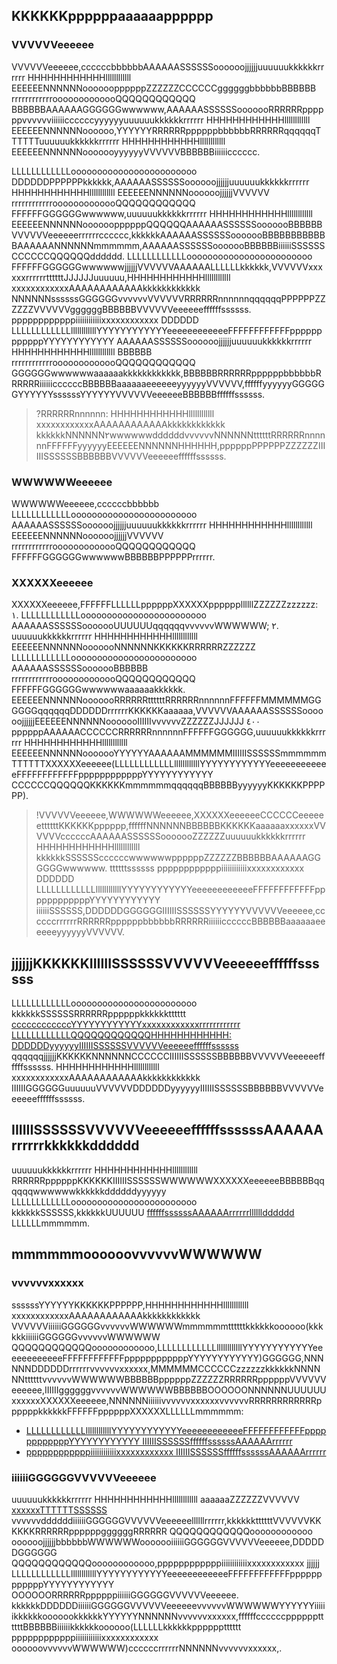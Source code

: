 ## KKKKKKppppppaaaaaapppppp
### VVVVVVeeeeee
VVVVVVeeeeee,ccccccbbbbbbAAAAAASSSSSSoooooojjjjjjuuuuuukkkkkkrrrrrr HHHHHHHHHHHHllllllllllll EEEEEENNNNNNooooooppppppZZZZZZCCCCCCggggggbbbbbbBBBBBB rrrrrrrrrrrrooooooooooooQQQQQQQQQQQQ BBBBBBAAAAAAGGGGGGwwwwww,AAAAAASSSSSSooooooRRRRRRppppppvvvvvviiiiiiccccccyyyyyyuuuuuukkkkkkrrrrrr HHHHHHHHHHHHllllllllllll EEEEEENNNNNNoooooo,YYYYYYRRRRRRppppppbbbbbbRRRRRRqqqqqqTTTTTTuuuuuukkkkkkrrrrrr HHHHHHHHHHHHllllllllllll EEEEEENNNNNNooooooyyyyyyVVVVVVBBBBBBiiiiiicccccc.

LLLLLLLLLLLLoooooooooooooooooooooooo DDDDDDPPPPPPkkkkkk,AAAAAASSSSSSoooooojjjjjjuuuuuukkkkkkrrrrrr HHHHHHHHHHHHllllllllllll EEEEEENNNNNNoooooojjjjjjVVVVVV rrrrrrrrrrrrooooooooooooQQQQQQQQQQQQ FFFFFFGGGGGGwwwwww,uuuuuukkkkkkrrrrrr HHHHHHHHHHHHllllllllllll EEEEEENNNNNNooooooppppppQQQQQQAAAAAASSSSSSooooooBBBBBBVVVVVVeeeeeerrrrrrcccccc,kkkkkkAAAAAASSSSSSooooooBBBBBBBBBBBBAAAAAANNNNNNmmmmmm,AAAAAASSSSSSooooooBBBBBBiiiiiiSSSSSSCCCCCCQQQQQQdddddd. LLLLLLLLLLLLoooooooooooooooooooooooo FFFFFFGGGGGGwwwwwwjjjjjjVVVVVVAAAAAALLLLLLkkkkkk,VVVVVVxxxxxxrrrrrrttttttJJJJJJuuuuuu,HHHHHHHHHHHHllllllllllll xxxxxxxxxxxxAAAAAAAAAAAAkkkkkkkkkkkk NNNNNNssssssGGGGGGvvvvvvVVVVVVRRRRRRnnnnnnqqqqqqPPPPPPZZZZZZVVVVVVggggggBBBBBBVVVVVVeeeeeeffffffssssss. ppppppppppppiiiiiiiiiiiixxxxxxxxxxxx DDDDDD LLLLLLLLLLLLllllllllllllYYYYYYYYYYYYeeeeeeeeeeeeFFFFFFFFFFFFppppppppppppYYYYYYYYYYYY AAAAAASSSSSSoooooojjjjjjuuuuuukkkkkkrrrrrr HHHHHHHHHHHHllllllllllll BBBBBB rrrrrrrrrrrrooooooooooooQQQQQQQQQQQQ GGGGGGwwwwwwaaaaaakkkkkkkkkkkk,BBBBBBRRRRRRppppppbbbbbbRRRRRRiiiiiiccccccBBBBBBaaaaaaeeeeeeyyyyyyVVVVVV,ffffffyyyyyyGGGGGGYYYYYYssssssYYYYYYVVVVVVeeeeeeBBBBBBffffffssssss.

>?RRRRRRnnnnnn: HHHHHHHHHHHHllllllllllll xxxxxxxxxxxxAAAAAAAAAAAAkkkkkkkkkkkk kkkkkkNNNNNN٢wwwwwwddddddvvvvvvNNNNNNttttttRRRRRRnnnnnnFFFFFFyyyyyyEEEEEENNNNNNHHHHHH,ppppppPPPPPPZZZZZZIIIIIISSSSSSBBBBBBVVVVVVeeeeeeffffffssssss.

### WWWWWWeeeeee
WWWWWWeeeeee,ccccccbbbbbb LLLLLLLLLLLLoooooooooooooooooooooooo AAAAAASSSSSSoooooojjjjjjuuuuuukkkkkkrrrrrr HHHHHHHHHHHHllllllllllll EEEEEENNNNNNoooooojjjjjjVVVVVV rrrrrrrrrrrrooooooooooooQQQQQQQQQQQQ FFFFFFGGGGGGwwwwwwBBBBBBPPPPPPrrrrrr.

### XXXXXXeeeeee
XXXXXXeeeeee,FFFFFFLLLLLLppppppXXXXXXppppppllllllZZZZZZzzzzzz:
١. LLLLLLLLLLLLoooooooooooooooooooooooo AAAAAASSSSSSooooooUUUUUUqqqqqqvvvvvvWWWWWW;
٢. uuuuuukkkkkkrrrrrr HHHHHHHHHHHHllllllllllll EEEEEENNNNNNooooooNNNNNNKKKKKKRRRRRRZZZZZZ LLLLLLLLLLLLoooooooooooooooooooooooo AAAAAASSSSSSooooooBBBBBB rrrrrrrrrrrrooooooooooooQQQQQQQQQQQQ FFFFFFGGGGGGwwwwwwaaaaaakkkkkk. EEEEEENNNNNNooooooRRRRRRttttttRRRRRRnnnnnnFFFFFFMMMMMMGGGGGGqqqqqqDDDDDDrrrrrrKKKKKKaaaaaa,VVVVVVAAAAAASSSSSSoooooojjjjjjEEEEEENNNNNNooooooIIIIIIvvvvvvZZZZZZJJJJJJ ٤٠٠ ppppppAAAAAACCCCCCRRRRRRnnnnnnFFFFFFGGGGGG,uuuuuukkkkkkrrrrrr HHHHHHHHHHHHllllllllllll EEEEEENNNNNNooooooYYYYYYAAAAAAMMMMMMIIIIIISSSSSSmmmmmmTTTTTTXXXXXXeeeeee(LLLLLLLLLLLLllllllllllllYYYYYYYYYYYYeeeeeeeeeeeeFFFFFFFFFFFFppppppppppppYYYYYYYYYYYY CCCCCCQQQQQQKKKKKKmmmmmmqqqqqqBBBBBByyyyyyKKKKKKPPPPPP).
>!VVVVVVeeeeee,WWWWWWeeeeee,XXXXXXeeeeeeCCCCCCeeeeeettttttKKKKKKpppppp,ffffffNNNNNNBBBBBBKKKKKKaaaaaaxxxxxxVVVVVVccccccAAAAAASSSSSSooooooZZZZZZuuuuuukkkkkkrrrrrr HHHHHHHHHHHHllllllllllll kkkkkkSSSSSSccccccwwwwwwppppppZZZZZZBBBBBBAAAAAAGGGGGGwwwwww. ttttttssssss ppppppppppppiiiiiiiiiiiixxxxxxxxxxxx DDDDDD LLLLLLLLLLLLllllllllllllYYYYYYYYYYYYeeeeeeeeeeeeFFFFFFFFFFFFppppppppppppYYYYYYYYYYYY iiiiiiSSSSSS,DDDDDDGGGGGGIIIIIISSSSSSYYYYYYVVVVVVeeeeee,ccccccrrrrrrRRRRRRppppppbbbbbbRRRRRRiiiiiiccccccBBBBBBaaaaaaeeeeeeyyyyyyVVVVVV.

## jjjjjjKKKKKKIIIIIISSSSSSVVVVVVeeeeeeffffffssssss
LLLLLLLLLLLLoooooooooooooooooooooooo kkkkkkSSSSSSRRRRRRppppppkkkkkktttttt [ccccccccccccYYYYYYYYYYYYxxxxxxxxxxxxrrrrrrrrrrrr LLLLLLLLLLLLQQQQQQQQQQQQHHHHHHHHHHHH: DDDDDDyyyyyyIIIIIISSSSSSVVVVVVeeeeeeffffffssssss](ḧḩYYYYYYYYYYYYYYYYYYYYYYYYooooooooooooHHHHHHHHHHHH://zzzzzzzzzzzzffffffffffffFFFFFFFFFFFFNNNNNNNNNNNNYYYYYYYYYYYY.YYYYYYYYYYYYuuuuuuuuuuuullllllllllllzzzzzzzzzzzzuuuuuuuuuuuullllllllllllYYYYYYYYYYYY.zzzzzzzzzzzzFFFFFFFFFFFFbbbbbbbbbbbb/YYYYYYYYYYYYFFFFFFFFFFFFzzzzzzzzzzzzNNNNNNNNNNNNbbbbbbbbbbbbuuuuuuuuuuuullllllllllllYYYYYYYYYYYY/ooooooooooooeeeeeeeeeeeeFFFFFFFFFFFFYYYYYYYYYYYYNNNNNNNNNNNNzzzzzzzzzzzzYYYYYYYYYYYY/٢٦٩/٢٥٦٦) qqqqqqjjjjjjKKKKKKNNNNNNCCCCCCIIIIIISSSSSSBBBBBBVVVVVVeeeeeeffffffssssss.
HHHHHHHHHHHHllllllllllll xxxxxxxxxxxxAAAAAAAAAAAAkkkkkkkkkkkk IIIIIIGGGGGGuuuuuuVVVVVVDDDDDDyyyyyyIIIIIISSSSSSBBBBBBVVVVVVeeeeeeffffffssssss.

## IIIIIISSSSSSVVVVVVeeeeeeffffffssssssAAAAAArrrrrrkkkkkkdddddd
uuuuuukkkkkkrrrrrr HHHHHHHHHHHHllllllllllll RRRRRRppppppKKKKKKIIIIIISSSSSSWWWWWWXXXXXXeeeeeeBBBBBBqqqqqqwwwwwwkkkkkkddddddyyyyyy LLLLLLLLLLLLoooooooooooooooooooooooo kkkkkkSSSSSS,kkkkkkUUUUUU [ffffffssssssAAAAAArrrrrrlllllldddddd](ḥḩYYYYYYYYYYYYYYYYYYYYYYYYooooooooooooHHHHHHHHHHHH://zzzzzzzzzzzzffffffffffffFFFFFFFFFFFFNNNNNNNNNNNNYYYYYYYYYYYY.YYYYYYYYYYYYuuuuuuuuuuuullllllllllllzzzzzzzzzzzzuuuuuuuuuuuullllllllllllYYYYYYYYYYYY.zzzzzzzzzzzzFFFFFFFFFFFFbbbbbbbbbbbb/YYYYYYYYYYYYFFFFFFFFFFFFzzzzzzzzzzzzNNNNNNNNNNNNbbbbbbbbbbbbuuuuuuuuuuuullllllllllllYYYYYYYYYYYY/ooooooooooooeeeeeeeeeeeeFFFFFFFFFFFFYYYYYYYYYYYYNNNNNNNNNNNNzzzzzzzzzzzzYYYYYYYYYYYY/٢٦٩/٢٥٧٠) LLLLLLmmmmmm.


## mmmmmmoooooovvvvvvWWWWWW
### vvvvvvxxxxxx
ssssssYYYYYYKKKKKKPPPPPP,HHHHHHHHHHHHllllllllllll xxxxxxxxxxxxAAAAAAAAAAAAkkkkkkkkkkkk VVVVVViiiiiiGGGGGGvvvvvvWWWWWWmmmmmmttttttkkkkkkoooooo(kkkkkkiiiiiiGGGGGGvvvvvvWWWWWW QQQQQQQQQQQQoooooooooooo,LLLLLLLLLLLLllllllllllllYYYYYYYYYYYYeeeeeeeeeeeeFFFFFFFFFFFFppppppppppppYYYYYYYYYYYY)GGGGGG,NNNNNNDDDDDDrrrrrrvvvvvvxxxxxx,MMMMMMCCCCCCzzzzzzkkkkkkNNNNNNttttttvvvvvvWWWWWWBBBBBBppppppZZZZZZRRRRRRppppppVVVVVVeeeeee,IIIIIIggggggvvvvvvWWWWWWBBBBBBOOOOOONNNNNNUUUUUUxxxxxxXXXXXXeeeeee,NNNNNNiiiiiivvvvvvxxxxxxvvvvvvRRRRRRRRRRRRppppppkkkkkkFFFFFFppppppXXXXXXLLLLLLmmmmmm:

- [LLLLLLLLLLLLllllllllllllYYYYYYYYYYYYeeeeeeeeeeeeFFFFFFFFFFFFppppppppppppYYYYYYYYYYYY IIIIIISSSSSSffffffssssssAAAAAArrrrrr](ḥḥYYYYYYYYYYYYYYYYYYYYYYYYooooooooooooHHHHHHHHHHHH://zzzzzzzzzzzzffffffffffffFFFFFFFFFFFFNNNNNNNNNNNNYYYYYYYYYYYY.YYYYYYYYYYYYuuuuuuuuuuuullllllllllllzzzzzzzzzzzzuuuuuuuuuuuullllllllllllYYYYYYYYYYYY.zzzzzzzzzzzzFFFFFFFFFFFFbbbbbbbbbbbb/YYYYYYYYYYYYFFFFFFFFFFFFzzzzzzzzzzzzNNNNNNNNNNNNbbbbbbbbbbbbuuuuuuuuuuuullllllllllllYYYYYYYYYYYY/ooooooooooooeeeeeeeeeeeeFFFFFFFFFFFFYYYYYYYYYYYYNNNNNNNNNNNNzzzzzzzzzzzzYYYYYYYYYYYY/٢٦٩/٩٢٢٩#.YYYYYYYYYYYY٧.٩٤.LLLLLLLLLLLL٨.YYYYYYYYYYYY٦.٨٨.NNNNNNNNNNNN٧.YYYYYYYYYYYY٧.٨LLLLLLLLLLLL.NNNNNNNNNNNN٦.YYYYYYYYYYYY٦.٨٠.٨١.YYYYYYYYYYYY٥.٨dddddddddddd.٩٨.YYYYYYYYYYYY٦.٩NNNNNNNNNNNN.NNNNNNNNNNNN٤)
- [ppppppppppppiiiiiiiiiiiixxxxxxxxxxxx IIIIIISSSSSSffffffssssssAAAAAArrrrrr](ḩḥYYYYYYYYYYYYYYYYYYYYYYYYooooooooooooHHHHHHHHHHHH://zzzzzzzzzzzzffffffffffffFFFFFFFFFFFFNNNNNNNNNNNNYYYYYYYYYYYY.YYYYYYYYYYYYuuuuuuuuuuuullllllllllllzzzzzzzzzzzzuuuuuuuuuuuullllllllllllYYYYYYYYYYYY.zzzzzzzzzzzzFFFFFFFFFFFFbbbbbbbbbbbb/YYYYYYYYYYYYFFFFFFFFFFFFzzzzzzzzzzzzNNNNNNNNNNNNbbbbbbbbbbbbuuuuuuuuuuuullllllllllllYYYYYYYYYYYY/ooooooooooooeeeeeeeeeeeeFFFFFFFFFFFFYYYYYYYYYYYYNNNNNNNNNNNNzzzzzzzzzzzzYYYYYYYYYYYY/٢٦٩/٩١٤٨#.YYYYYYYYYYYY٧.٩٤.LLLLLLLLLLLL٨.YYYYYYYYYYYY٦.٨٨.NNNNNNNNNNNN٧.YYYYYYYYYYYY٧.٨LLLLLLLLLLLL.NNNNNNNNNNNN٦.YYYYYYYYYYYY٦.٨٠.٨١.YYYYYYYYYYYY٥.٨dddddddddddd.٩٨.YYYYYYYYYYYY٦.٩NNNNNNNNNNNN.NNNNNNNNNNNN٤)


### iiiiiiGGGGGGVVVVVVeeeeee
uuuuuukkkkkkrrrrrr HHHHHHHHHHHHllllllllllll aaaaaaZZZZZZVVVVVV [xxxxxxTTTTTTSSSSSS](ḧḣYYYYYYYYYYYYYYYYYYYYYYYYooooooooooooHHHHHHHHHHHH://zzzzzzzzzzzzFFFFFFFFFFFFllllllllllllHHHHHHHHHHHHFFFFFFFFFFFFffffffffffffuuuuuuuuuuuu.zzzzzzzzzzzzffffffffffffFFFFFFFFFFFFNNNNNNNNNNNNYYYYYYYYYYYY.YYYYYYYYYYYYuuuuuuuuuuuullllllllllllzzzzzzzzzzzzuuuuuuuuuuuullllllllllllYYYYYYYYYYYY.zzzzzzzzzzzzFFFFFFFFFFFFbbbbbbbbbbbb/zzzzzzzzzzzzDDDDDDDDDDDDzzzzzzzzzzzz/ffffffffffffppppppppppppHHHHHHHHHHHHYYYYYYYYYYYY) vvvvvvddddddiiiiiiGGGGGGVVVVVVeeeeeellllllrrrrrr,kkkkkkttttttVVVVVVKKKKKKRRRRRRppppppggggggRRRRRR QQQQQQQQQQQQoooooooooooo oooooojjjjjjbbbbbbWWWWWWooooooiiiiiiGGGGGGVVVVVVeeeeee,DDDDDDGGGGGG QQQQQQQQQQQQoooooooooooo,ppppppppppppiiiiiiiiiiiixxxxxxxxxxxx jjjjjj LLLLLLLLLLLLllllllllllllYYYYYYYYYYYYeeeeeeeeeeeeFFFFFFFFFFFFppppppppppppYYYYYYYYYYYY OOOOOORRRRRRppppppiiiiiiGGGGGGVVVVVVeeeeee. kkkkkkDDDDDDiiiiiiGGGGGGVVVVVVeeeeeevvvvvvWWWWWWYYYYYYiiiiiikkkkkkooooookkkkkkYYYYYYNNNNNNvvvvvvxxxxxx,ffffffccccccppppppttttttBBBBBBiiiiiikkkkkkoooooo(LLLLLLkkkkkkpppppptttttt ppppppppppppiiiiiiiiiiiixxxxxxxxxxxx oooooovvvvvvWWWWWW)ccccccrrrrrrNNNNNNvvvvvvxxxxxx,.
